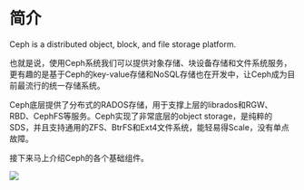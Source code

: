 # 简介

Ceph is a distributed object, block, and file storage platform.

也就是说，使用Ceph系统我们可以提供对象存储、块设备存储和文件系统服务，更有趣的是基于Ceph的key-value存储和NoSQL存储也在开发中，让Ceph成为目前最流行的统一存储系统。

Ceph底层提供了分布式的RADOS存储，用于支撑上层的librados和RGW、RBD、CephFS等服务。Ceph实现了非常底层的object storage，是纯粹的SDS，并且支持通用的ZFS、BtrFS和Ext4文件系统，能轻易得Scale，没有单点故障。

接下来马上介绍Ceph的各个基础组件。

![](./ceph_all_component.png)

